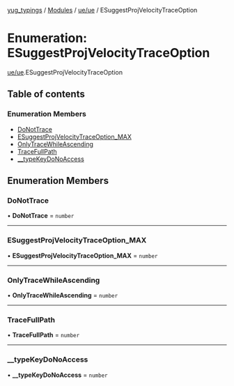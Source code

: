 [yug_typings](../README.md) / [Modules](../modules.md) / [ue/ue](../modules/ue_ue.md) / ESuggestProjVelocityTraceOption

# Enumeration: ESuggestProjVelocityTraceOption

[ue/ue](../modules/ue_ue.md).ESuggestProjVelocityTraceOption

## Table of contents

### Enumeration Members

- [DoNotTrace](ue_ue.ESuggestProjVelocityTraceOption.md#donottrace)
- [ESuggestProjVelocityTraceOption\_MAX](ue_ue.ESuggestProjVelocityTraceOption.md#esuggestprojvelocitytraceoption_max)
- [OnlyTraceWhileAscending](ue_ue.ESuggestProjVelocityTraceOption.md#onlytracewhileascending)
- [TraceFullPath](ue_ue.ESuggestProjVelocityTraceOption.md#tracefullpath)
- [\_\_typeKeyDoNoAccess](ue_ue.ESuggestProjVelocityTraceOption.md#__typekeydonoaccess)

## Enumeration Members

### DoNotTrace

• **DoNotTrace** = `number`

___

### ESuggestProjVelocityTraceOption\_MAX

• **ESuggestProjVelocityTraceOption\_MAX** = `number`

___

### OnlyTraceWhileAscending

• **OnlyTraceWhileAscending** = `number`

___

### TraceFullPath

• **TraceFullPath** = `number`

___

### \_\_typeKeyDoNoAccess

• **\_\_typeKeyDoNoAccess** = `number`
